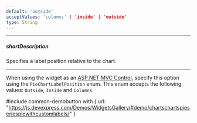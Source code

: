 ```yaml
---
default: 'outside'
acceptValues: 'columns' | 'inside' | 'outside'
type: String
---
```

---
##### shortDescription
Specifies a label position relative to the chart.

---
When using the widget as an [ASP.NET MVC Control](/concepts/35%20ASP.NET%20MVC%20Controls/20%20Fundamentals '/Documentation/Guide/ASP.NET_MVC_Controls/Fundamentals/'), specify this option using the `PieChartLabelPosition` enum. This enum accepts the following values: `Outside`, `Inside` and `Columns`.

#include common-demobutton with {
    url: "https://js.devexpress.com/Demos/WidgetsGallery/#demo/chartschartspieseriespiewithcustomlabels/"
}
